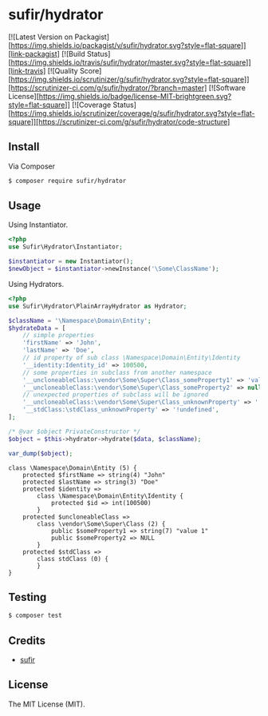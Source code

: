 # sufir/hydrator

[![Latest Version on Packagist][https://img.shields.io/packagist/v/sufir/hydrator.svg?style=flat-square]][link-packagist]
[![Build Status][https://img.shields.io/travis/sufir/hydrator/master.svg?style=flat-square]][link-travis]
[![Quality Score][https://img.shields.io/scrutinizer/g/sufir/hydrator.svg?style=flat-square]][https://scrutinizer-ci.com/g/sufir/hydrator/?branch=master]
[![Software License][https://img.shields.io/badge/license-MIT-brightgreen.svg?style=flat-square]]
[![Coverage Status][https://img.shields.io/scrutinizer/coverage/g/sufir/hydrator.svg?style=flat-square]][https://scrutinizer-ci.com/g/sufir/hydrator/code-structure]

## Install

Via Composer

```bash
$ composer require sufir/hydrator
```

## Usage

Using Instantiator.

```php
<?php
use Sufir\Hydrator\Instantiator;

$instantiator = new Instantiator();
$newObject = $instantiator->newInstance('\Some\ClassName');
```

Using Hydrators.

```php
<?php
use Sufir\Hydrator\PlainArrayHydrator as Hydrator;

$className = '\Namespace\Domain\Entity';
$hydrateData = [
    // simple properties
    'firstName' => 'John',
    'lastName' => 'Doe',
    // id property of sub class \Namespace\Domain\Entity\Identity
    '__identity:Identity_id' => 100500,
    // some properties in subclass from another namespace
    '__uncloneableClass:\vendor\Some\Super\Class_someProperty1' => 'value 1',
    '__uncloneableClass:\vendor\Some\Super\Class_someProperty2' => null,
    // unexpected properties of subclass will be ignored
    '__uncloneableClass:\vendor\Some\Super\Class_unknownProperty' => '!undefined',
    '__stdClass:\stdClass_unknownProperty' => '!undefined',
];

/* @var $object PrivateConstructor */
$object = $this->hydrator->hydrate($data, $className);

var_dump($object);
```

```
class \Namespace\Domain\Entity (5) {
    protected $firstName => string(4) "John"
    protected $lastName => string(3) "Doe"
    protected $identity =>
        class \Namespace\Domain\Entity\Identity {
            protected $id => int(100500)
        }
    protected $uncloneableClass =>
        class \vendor\Some\Super\Class (2) {
            public $someProperty1 => string(7) "value 1"
            public $someProperty2 => NULL
        }
    protected $stdClass =>
        class stdClass (0) {
        }
}
```

## Testing

``` bash
$ composer test
```

## Credits

- [sufir](http://git.ls1.ru/u/sufir)

## License

The MIT License (MIT).
